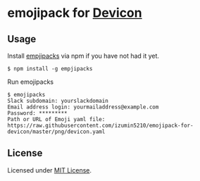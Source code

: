 # emojipack for [Devicon][devicon]
## Usage

Install [empjipacks][emojipacks] via npm if you have not had it yet.

```
$ npm install -g empjipacks
```

Run emojipacks

```
$ emojipacks
Slack subdomain: yourslackdomain
Email address login: yourmailaddress@example.com
Password: *********
Path or URL of Emoji yaml file: https://raw.githubusercontent.com/izumin5210/emojipack-for-devicon/master/png/devicon.yaml
```

## License
Licensed under [MIT License](https://izumin.mit-license.org/2016).


[devicon]: http://devicon.fr/
[emojipacks]: https://github.com/lambtron/emojipacks

